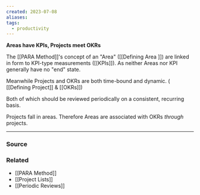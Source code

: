 ```yaml
---
created: 2023-07-08
aliases: 
tags:
  - productivity
---
```

**Areas have KPIs, Projects meet OKRs**

The [[PARA Method]]'s concept of an "Area" ([[Defining Area ]]) are linked in form to  KPI-type measurements ([[KPIs]]). As neither Areas nor KPI generally have no "end" state.

Meanwhile Projects and OKRs are both time-bound and dynamic. ( [[Defining Project]] & [[OKRs]])

Both of which should be reviewed periodically on a consistent, recurring basis. 

Projects fall in areas. Therefore Areas are associated with OKRs *through* projects. 

---

### Source

### Related
- [[PARA Method]] 
- [[Project Lists]] 
- [[Periodic Reviews]]